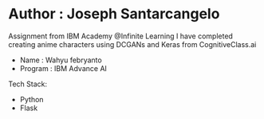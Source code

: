 # Author : Joseph Santarcangelo

Assignment from IBM Academy @Infinite Learning
I have completed creating anime characters using DCGANs and Keras from CognitiveClass.ai

- Name : Wahyu febryanto
- Program : IBM Advance AI

Tech Stack:
- Python
- Flask
